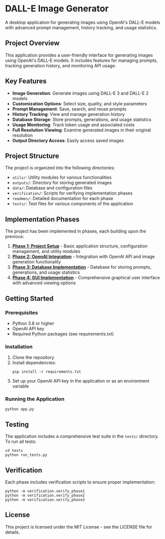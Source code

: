 # DALL-E Image Generator

A desktop application for generating images using OpenAI's DALL-E models with advanced prompt management, history tracking, and usage statistics.

## Project Overview

This application provides a user-friendly interface for generating images using OpenAI's DALL-E models. It includes features for managing prompts, tracking generation history, and monitoring API usage.

## Key Features

- **Image Generation**: Generate images using DALL-E 3 and DALL-E 2 models
- **Customization Options**: Select size, quality, and style parameters
- **Prompt Management**: Save, search, and reuse prompts
- **History Tracking**: View and manage generation history
- **Database Storage**: Store prompts, generations, and usage statistics
- **Usage Monitoring**: Track token usage and associated costs
- **Full Resolution Viewing**: Examine generated images in their original resolution
- **Output Directory Access**: Easily access saved images

## Project Structure

The project is organized into the following directories:

- `utils/`: Utility modules for various functionalities
- `outputs/`: Directory for storing generated images
- `data/`: Database and configuration files
- `verification/`: Scripts for verifying implementation phases
- `readmes/`: Detailed documentation for each phase
- `tests/`: Test files for various components of the application

## Implementation Phases

The project has been implemented in phases, each building upon the previous:

1. **[Phase 1: Project Setup](readmes/README_PHASE1.md)** - Basic application structure, configuration management, and utility modules
2. **[Phase 2: OpenAI Integration](readmes/README_PHASE2.md)** - Integration with OpenAI API and image generation functionality
3. **[Phase 3: Database Implementation](readmes/README_PHASE3.md)** - Database for storing prompts, generations, and usage statistics
4. **[Phase 4: GUI Implementation](readmes/README_PHASE4.md)** - Comprehensive graphical user interface with advanced viewing options

## Getting Started

### Prerequisites

- Python 3.8 or higher
- OpenAI API key
- Required Python packages (see requirements.txt)

### Installation

1. Clone the repository
2. Install dependencies:
   ```
   pip install -r requirements.txt
   ```
3. Set up your OpenAI API key in the application or as an environment variable

### Running the Application

```
python app.py
```

## Testing

The application includes a comprehensive test suite in the `tests/` directory. To run all tests:

```
cd tests
python run_tests.py
```

## Verification

Each phase includes verification scripts to ensure proper implementation:

```
python -m verification.verify_phase1
python -m verification.verify_phase2
python -m verification.verify_phase3
```

## License

This project is licensed under the MIT License - see the LICENSE file for details. 
